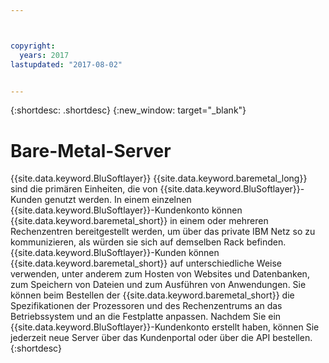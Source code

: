 ```yaml
---



copyright:
  years: 2017
lastupdated: "2017-08-02"


---
```


{:shortdesc: .shortdesc}
{:new_window: target="_blank"}

# Bare-Metal-Server

{{site.data.keyword.BluSoftlayer}} {{site.data.keyword.baremetal_long}} sind die primären Einheiten, die von {{site.data.keyword.BluSoftlayer}}-Kunden genutzt werden. In einem einzelnen {{site.data.keyword.BluSoftlayer}}-Kundenkonto können {{site.data.keyword.baremetal_short}} in einem oder mehreren Rechenzentren bereitgestellt werden, um über das private IBM Netz so zu kommunizieren, als würden sie sich auf demselben Rack befinden. {{site.data.keyword.BluSoftlayer}}-Kunden können {{site.data.keyword.baremetal_short}} auf unterschiedliche Weise verwenden, unter anderem zum Hosten von Websites und Datenbanken, zum Speichern von Dateien und zum Ausführen von Anwendungen. Sie können beim Bestellen der {{site.data.keyword.baremetal_short}} die Spezifikationen der Prozessoren und des Rechenzentrums an das Betriebssystem und an die Festplatte anpassen. Nachdem Sie ein {{site.data.keyword.BluSoftlayer}}-Kundenkonto erstellt haben, können Sie jederzeit neue Server über das Kundenportal oder über die API bestellen.{:shortdesc}
